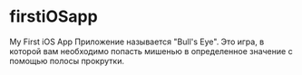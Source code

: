 # firstiOSapp
My First iOS App
Приложение называется "Bull's Eye". Это игра, в которой вам необходимо попасть мишенью в определенное значение с помощью полосы прокрутки.
